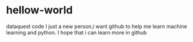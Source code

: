 # hellow-world
dataquest code
I just a new person,i want github to help me learn machine learning and python.
I hope that i can learn more in github
